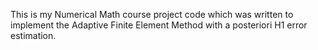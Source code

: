 This is my Numerical Math course project code which was written to implement the Adaptive Finite Element Method with a posteriori H1 error estimation.
